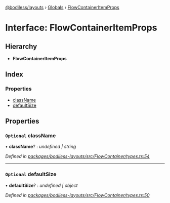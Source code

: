 [@bodiless/layouts](../README.md) › [Globals](../globals.md) › [FlowContainerItemProps](flowcontaineritemprops.md)

# Interface: FlowContainerItemProps

## Hierarchy

* **FlowContainerItemProps**

## Index

### Properties

* [className](flowcontaineritemprops.md#optional-classname)
* [defaultSize](flowcontaineritemprops.md#optional-defaultsize)

## Properties

### `Optional` className

• **className**? : *undefined | string*

*Defined in [packages/bodiless-layouts/src/FlowContainer/types.ts:54](https://github.com/VancheeZze/Bodiless-JS/blob/f40d23dd/packages/bodiless-layouts/src/FlowContainer/types.ts#L54)*

___

### `Optional` defaultSize

• **defaultSize**? : *undefined | object*

*Defined in [packages/bodiless-layouts/src/FlowContainer/types.ts:50](https://github.com/VancheeZze/Bodiless-JS/blob/f40d23dd/packages/bodiless-layouts/src/FlowContainer/types.ts#L50)*
